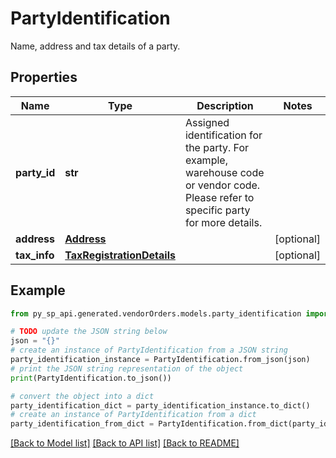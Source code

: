 # PartyIdentification

Name, address and tax details of a party.

## Properties

Name | Type | Description | Notes
------------ | ------------- | ------------- | -------------
**party_id** | **str** | Assigned identification for the party. For example, warehouse code or vendor code. Please refer to specific party for more details. | 
**address** | [**Address**](Address.md) |  | [optional] 
**tax_info** | [**TaxRegistrationDetails**](TaxRegistrationDetails.md) |  | [optional] 

## Example

```python
from py_sp_api.generated.vendorOrders.models.party_identification import PartyIdentification

# TODO update the JSON string below
json = "{}"
# create an instance of PartyIdentification from a JSON string
party_identification_instance = PartyIdentification.from_json(json)
# print the JSON string representation of the object
print(PartyIdentification.to_json())

# convert the object into a dict
party_identification_dict = party_identification_instance.to_dict()
# create an instance of PartyIdentification from a dict
party_identification_from_dict = PartyIdentification.from_dict(party_identification_dict)
```
[[Back to Model list]](../README.md#documentation-for-models) [[Back to API list]](../README.md#documentation-for-api-endpoints) [[Back to README]](../README.md)


